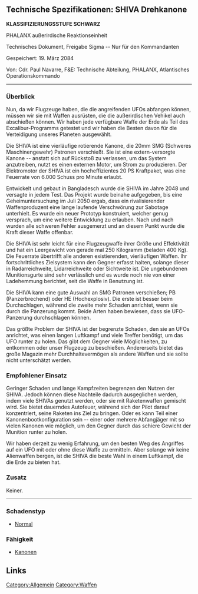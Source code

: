 ## Technische Spezifikationen: SHIVA Drehkanone

**KLASSIFIZIERUNGSSTUFE SCHWARZ**

PHALANX außerirdische Reaktionseinheit

Technisches Dokument, Freigabe Sigma -- Nur für den Kommandanten

Gespeichert: 19. März 2084

Von: Cdr. Paul Navarre, F&E: Technische Abteilung, PHALANX, Atlantisches
Operationskommando

------------------------------------------------------------------------

### Überblick

Nun, da wir Flugzeuge haben, die die angreifenden UFOs abfangen können,
müssen wir sie mit Waffen ausrüsten, die die außerirdischen Vehikel auch
abschießen können. Wir haben jede verfügbare Waffe der Erde als Teil des
Excalibur-Programms getestet und wir haben die Besten davon für die
Verteidigung unseres Planeten ausgewählt.

Die SHIVA ist eine vierläufige rotierende Kanone, die 20mm SMG (Schweres
Maschinengewehr) Patronen verschießt. Sie ist eine extern-versorgte
Kanone -- anstatt sich auf Rückstoß zu verlassen, um das System
anzutreiben, nutzt es einen externen Motor, um Strom zu produzieren. Der
Elektromotor der SHIVA ist ein hocheffizientes 20 PS Kraftpaket, was
eine Feuerrate von 6.000 Schuss pro Minute erlaubt.

Entwickelt und gebaut in Bangladesch wurde die SHIVA im Jahre 2048 und
versagte in jedem Test. Das Projekt wurde beinahe aufgegeben, bis eine
Geheimuntersuchung im Juli 2050 ergab, dass ein rivalisierender
Waffenproduzent eine lange laufende Verschwörung zur Sabotage
unterhielt. Es wurde ein neuer Prototyp konstruiert, welcher genug
versprach, um eine weitere Entwicklung zu erlauben. Nach und nach wurden
alle schweren Fehler ausgemerzt und an diesem Punkt wurde die Kraft
dieser Waffe offenbar.

Die SHIVA ist sehr leicht für eine Flugzeugwaffe ihrer Größe und
Effektivität und hat ein Leergewicht von gerade mal 250 Kilogramm
(beladen 400 Kg). Die Feuerrate übertrifft alle anderen existierenden,
vierläufigen Waffen. Ihr fortschrittliches Zielsystem kann den Gegner
erfasst halten, solange dieser in Radarreichweite, Lidarreichweite oder
Sichtweite ist. Die ungebundenen Munitionsgurte sind sehr verlässlich
und es wurde noch nie von einer Ladehemmung berichtet, seit die Waffe in
Benutzung ist.

Die SHIVA kann eine gute Auswahl an SMG Patronen verschießen; PB
(Panzerbrechend) oder HE (Hochexplosiv). Die erste ist besser beim
Durchschlagen, während die zweite mehr Schaden anrichtet, wenn sie durch
die Panzerung kommt. Beide Arten haben bewiesen, dass sie UFO-Panzerung
durchschlagen können.

Das größte Problem der SHIVA ist der begrenzte Schaden, den sie an UFOs
anrichtet, was einen langen Luftkampf und viele Treffer benötigt, um das
UFO runter zu holen. Das gibt dem Gegner viele Möglichkeiten, zu
entkommen oder unser Flugzeug zu beschießen. Andererseits bietet das
große Magazin mehr Durchhaltevermögen als andere Waffen und sie sollte
nicht unterschätzt werden.

### Empfohlener Einsatz

Geringer Schaden und lange Kampfzeiten begrenzen den Nutzen der SHIVA.
Jedoch können diese Nachteile dadurch ausgeglichen werden, indem viele
SHIVAs genutzt werden, oder sie mit Raketenwaffen gemischt wird. Sie
bietet dauerndes Autofeuer, während sich der Pilot darauf konzentriert,
seine Raketen ins Ziel zu bringen. Oder es kann Teil einer
Kanonenbootkonfiguration sein -- einer oder mehrere Abfangjäger mit so
vielen Kanonen wie möglich, um den Gegner durch das schiere Gewicht der
Munition runter zu holen.

Wir haben derzeit zu wenig Erfahrung, um den besten Weg des Angriffes
auf ein UFO mit oder ohne diese Waffe zu ermitteln. Aber solange wir
keine Alienwaffen bergen, ist die SHIVA die beste Wahl in einem
Luftkampf, die die Erde zu bieten hat.

### Zusatz

Keiner.

------------------------------------------------------------------------

### Schadenstyp

- [Normal](Schaden/Normal "wikilink")

### Fähigkeit

- [Kanonen](Fähigkeiten/Kanonen "wikilink")

## Links

[Category:Allgemein](Category:Allgemein "wikilink")
[Category:Waffen](Category:Waffen "wikilink")